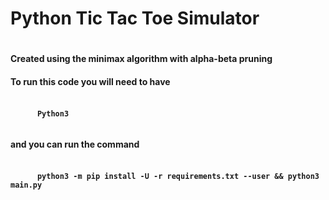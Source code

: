 <h1>Python Tic Tac Toe Simulator<h1>
  <h4>Created using the minimax algorithm with alpha-beta pruning<h4>
    
   <h4>To run this code you will need to have<h4>
       <pre class="line-numbers">
   <code class="language-css">
      Python3
   </code>
</pre>
     <h4>and you can run the command<h4>
            <pre class="line-numbers">
   <code class="language-css">
      python3 -m pip install -U -r requirements.txt --user && python3 main.py
   </code>
   
